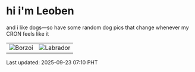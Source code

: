 # hi i'm Leoben

and i like dogs—so have some random dog pics that change whenever my CRON feels like it

|  |  |
|--------|----------|
| ![Borzoi](https://random-dog-vercel.vercel.app/api/random-borzoi?v=1758582641) | ![Labrador](https://random-dog-vercel.vercel.app/api/random-labrador?v=1758582641) |

Last updated: 2025-09-23 07:10 PHT
